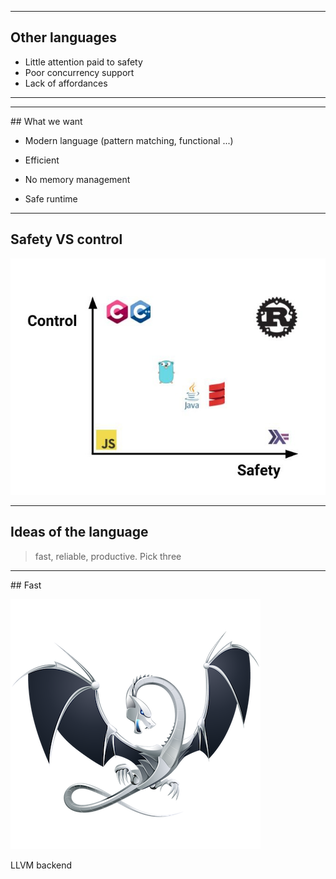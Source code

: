 <!-- .slide: data-background-video="/assets/videos/rust_born.mp4" data-background-video-loop="true" data-background-video-muted="true" -->

---

## Other languages

* Little attention paid to safety
* Poor concurrency support
* Lack of affordances

---

<!-- .slide: data-background="/assets/img/on_en_a_gros.gif" data-background-size="90%"-->

---

## What we want

* Modern language (pattern matching, functional ...)

* Efficient 

* No memory management

* Safe runtime

---

## Safety VS control

![position_in_market](/assets/img/rust_position.jpg)<!-- .element style="background:none; border:none; box-shadow:none;" -->

---

## Ideas of the language

> fast, reliable, productive. Pick three

---

## Fast

![llvm_logo](/assets/img/llvm_logo.png)

LLVM backend
